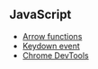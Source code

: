 ## JavaScript

- [Arrow functions](https://developer.mozilla.org/en-US/docs/Web/JavaScript/Reference/Functions/Arrow_functions)
- [Keydown event](https://developer.mozilla.org/en-US/docs/Web/API/Document/keydown_event)
- [Chrome DevTools](https://developer.chrome.com/docs/devtools/)
